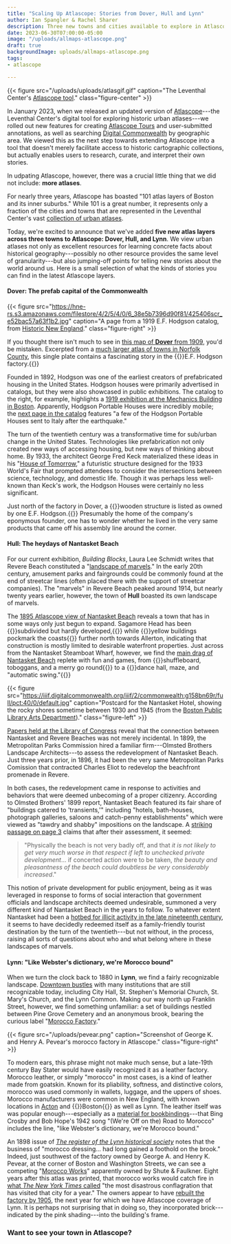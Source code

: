```yaml
---
title: "Scaling Up Atlascope: Stories from Dover, Hull and Lynn"
author: Ian Spangler & Rachel Sharer
description: Three new towns and cities available to explore in Atlascope, with many more to come
date: 2023-06-30T07:00:00-05:00
image: "/uploads/allmaps-atlascope.png"
draft: true
backgroundImage: uploads/allmaps-atlascope.png
tags:
- atlascope

---
```


{{< figure src="/uploads/uploads/atlasgif.gif" caption="The Leventhal Center's [Atlascope tool](https://atlascope.org)." class="figure-center" >}}

In January 2023, when we released an updated version of [Atlascope](https://atlascope.org)---the Leventhal Center's digital tool for exploring historic urban atlases---we rolled out new features for creating [Atlascope Tours](https://www.atlascope.org/#/view:tour$tour:346059865907527756) and user-submitted annotations, as well as searching [Digital Commonwealth](https://digitalcommonwealth.org) by geographic area. We viewed this as the next step towards extending Atlascope into a tool that doesn't merely facilitate access to historic cartographic collections, but actually enables users to research, curate, and interpret their own stories.

In udpating Atlascope, however, there was a crucial little thing that we did not include: **more atlases**.

For nearly three years, Atlascope has boasted "101 atlas layers of Boston and its inner suburbs." While 101 is a great number, it represents only a fraction of the cities and towns that are represented in the Leventhal Center's vast [collection of urban atlases](https://collections.leventhalmap.org/search?per_page=100&q=urban+atlas).

Today, we're excited to announce that we've added **five new atlas layers across three towns to Atlascope: Dover, Hull, and Lynn**. We view urban atlases not only as excellent resources for learning concrete facts about historical geography---possibly no other resource provides the same level of granularity---but also jumping-off points for telling new stories about the world around us. Here is a small selection of what the kinds of stories you can find in the latest Atlascope layers.

#### Dover: The prefab capital of the Commonwealth

{{< figure src="https://hne-rs.s3.amazonaws.com/filestore/4/2/5/4/0/6_38e5b7396d90f81/425406scr_e52bac57a63f1b2.jpg" caption="A page from a 1919 E.F. Hodgson catalog, from [Historic New England](https://www.historicnewengland.org/explore/collections-access/gusn/283772/)." class="figure-right" >}}

If you thought there isn't much to see in [this map of **Dover** from 1909](https://atlascope.org/#/view:share$mode:glass$center:-71.28028,42.24533$zoom:17.37$base:maptiler-streets$overlay:ark:/76611/alj7lxnzb), you'd be mistaken. Excerpted from a [much larger atlas of towns in Norfolk County](https://collections.leventhalmap.org/search/commonwealth:jd475s50k), this single plate contains a fascinating story in the {{<popup img-src="/uploads/hodgson.png" target="blank">}}E.F. Hodgson factory.{{</popup>}}

Founded in 1892, Hodgson was one of the earliest creators of prefabricated housing in the United States. Hodgson houses were primarily advertised in catalogs, but they were also showcased in public exhibitions. The catalog to the right, for example, highlights a [1919 exhibition at the Mechanics Building in Boston](https://www.historicnewengland.org/explore/collections-access/gusn/283772/). Apparently, Hodgson Portable Houses were incredibly mobile; the [next page in the catalog](https://www.historicnewengland.org/explore/collections-access/gusn/283772/) features "a few of the Hodgson Portable Houses sent to Italy after the earthquake."

The turn of the twentieth century was a transformative time for sub/urban change in the United States. Technologies like prefabrication not only created new ways of accessing housing, but new ways of thinking about home. By 1933, the architect George Fred Keck materialized these ideas in his "[House of Tomorrow](https://www.indianalandmarks.org/about/house-of-tomorrow/)," a futuristic structure designed for the 1933 World's Fair that prompted attendees to consider the intersections between science, technology, and domestic life. Though it was perhaps less well-known than Keck's work, the Hodgson Houses were certainly no less significant.

Just north of the factory in Dover, a {{<popup img-src="/uploads/hodgson-home.png" target="blank">}}wooden structure is listed as owned by one E.F. Hodgson.{{</popup>}} Presumably the home of the company's eponymous founder, one has to wonder whether he lived in the very same products that came off his assembly line around the corner.

#### Hull: The heydays of Nantasket Beach

For our current exhibition, *Building Blocks*, Laura Lee Schmidt writes that Revere Beach constituted a "[landscape of marvels](https://www.leventhalmap.org/digital-exhibitions/building-blocks/topics/having-fun/)." In the early 20th century, amusement parks and fairgrounds could be commonly found at the end of streetcar lines (often placed there with the support of streetcar companies). The "marvels" in Revere Beach peaked around 1914, but nearly twenty years earlier, however, the town of **Hull** boasted its own landscape of marvels.

The [1895 Atlascope view of Nantasket Beach](https://atlascope.org/#/view:share$mode:glass$center:-70.85802,42.27136$zoom:16.87$base:maptiler-streets$overlay:ark:/76611/algwfrn83) reveals a town that has in some ways only just begun to expand. Sagamore Head has been {{<popup img-src="/uploads/sagamore.png" target="blank">}}subdivided but hardly developed,{{</popup>}} while {{<popup img-src="/uploads/allerton.png" target="blank">}}yellow buildings pockmark the coasts{{</popup>}} further north towards Allerton, indicating that construction is mostly limited to desirable waterfront properties. Just across from the Nantasket Steamboat Wharf, however, we find the [main drag of Nantasket Beach](https://atlascope.org/#/view:share$mode:glass$center:-70.85602,42.27099$zoom:17.64$base:massgis-2021-orthos$overlay:ark:/76611/algwfrn83) replete with fun and games, from {{<popup img-src="/uploads/merry.png" target="blank">}}shuffleboard, toboggans, and a merry go round{{</popup>}} to a {{<popup img-src="/uploads/hotel.png" target="blank">}}dance hall, maze, and "automatic swing."{{</popup>}}

{{< figure src="https://iiif.digitalcommonwealth.org/iiif/2/commonwealth:g158bn69r/full/pct:40/0/default.jpg" caption="Postcard for the Nantasket Hotel, showing the rocky shores sometime between 1930 and 1945 (from the [Boston Public Library Arts Department](https://www.digitalcommonwealth.org/search/commonwealth:g158bn68g))." class="figure-left" >}}

[Papers held at the Library of Congress](https://www.loc.gov/resource/mss52571.mss52571-02-071_0447_0505/?sp=3&r=0.451,0.038,0.536,0.331,0) reveal that the connection between Nantasket and Revere Beaches was not merely incidental. In 1899, the Metropolitan Parks Commission hired a familiar firm---Olmsted Brothers Landscape Architects---to assess the redevelopment of Nantasket Beach. Just three years prior, in 1896, it had been the very same Metropolitan Parks Comission that contracted Charles Eliot to redevelop the beachfront promenade in Revere.

In both cases, the redevelopment came in response to activities and behaviors that were deemed unbecoming of a proper citizenry. According to Olmsted Brothers' 1899 report, Nantasket Beach featured its fair share of "buildings catered to 'transients,'" including "hotels, bath-houses, photograph galleries, saloons and catch-penny establishments" which were viewed as "tawdry and shabby" impositions on the landscape. A [striking passage on page 3](https://www.loc.gov/resource/mss52571.mss52571-02-071_0447_0505/?sp=4&r=0.017,0.046,0.605,0.374,0) claims that after their assessment, it seemed: 

>"Physically the beach is not very badly off, and that *it is not likely to get very much worse in that respect if left to unchecked private development*... if concerted action were to be taken, *the beauty and pleasantness of the beach could doubtless be very considerably increased*."

This notion of private development for public enjoyment, being as it was leveraged in response to forms of social interaction that government officials and landscape architects deemed undesirable, summoned a very different kind of Nantasket Beach in the years to follow. To whatever extent Nantasket had been a [hotbed for illicit activity in the late nineteenth century](https://www.researchgate.net/profile/Peter-Rosen-5/publication/266617193_QUATERNARY_ENVIRONMENTS_AND_HISTORY_OF_BOSTON_HARBOR_MASSACHUSETTS/links/5435a6130cf2643ab9867d8a/QUATERNARY-ENVIRONMENTS-AND-HISTORY-OF-BOSTON-HARBOR-MASSACHUSETTS.pdf), it seems to have decidedly redeemed itself as a family-friendly tourist destination by the turn of the twentieth---but not without, in the process, raising all sorts of questions about who and what belong where in these landscapes of marvels.

#### Lynn: "Like Webster's dictionary, we're Morocco bound"

When we turn the clock back to 1880 in **Lynn**, we find a fairly recognizable landscape. [Downtown bustles](https://atlascope.org/#/view:share$mode:glass$center:-70.95366,42.46398$zoom:18.02$base:maptiler-streets$overlay:ark:/76611/aliugq9xo) with many institutions that are still recognizable today, including City Hall, St. Stephen's Memorial Church, St. Mary's Church, and the Lynn Common. Making our way north up Franklin Street, however, we find something unfamiliar: a set of buildings nestled between Pine Grove Cemetery and an anonymous brook, bearing the curious label "[Morocco Factory](https://atlascope.org/#/view:share$mode:glass$center:-70.95812,42.47225$zoom:17.95$base:massgis-2021-orthos$overlay:ark:/76611/aliugq9xo)."

{{< figure src="/uploads/pevear.png" caption="Screenshot of George K. and Henry A. Pevear's morocco factory in Atlascope." class="figure-right" >}}

To modern ears, this phrase might not make much sense, but a late-19th century Bay Stater would have easily recognized it as a leather factory. Morocco leather, or simply "morocco" in most cases, is a kind of leather made from goatskin. Known for its pliability, softness, and distinctive colors, morocco was used commonly in wallets, luggage, and the uppers of shoes. Morocco manufacturers were common in New England, with known locations in [Acton](https://www.actonhistoricalsociety.org/blog/morocco-in-south-acton) and {{<popup img-src="/uploads/morocco-leather.jpeg" target="blank">}}Boston{{</popup>}} as well as Lynn. The leather itself was was popular enough---especially as a [material for bookbindings](https://www.baumanrarebooks.com/blog/the-secret-language-of-rare-books-morocco/)---that Bing Crosby and Bob Hope's 1942 song "(We're Off on the) Road to Morocco" includes the line, "like Webster's dictionary, we're Morocco bound."

An 1898 issue of [*The register of the Lynn historical society*](https://archive.org/details/registeroflynnhi08lynn/page/n199/mode/2up) notes that the business of "morocco dressing... had long gained a foothold on the brook." Indeed, just southwest of the factory owned by George A. and Henry K. Pevear, at the corner of Boston and Washington Streets, we can see a competing "[Morocco Works](https://atlascope.org/#/view:share$mode:glass$center:-70.95759,42.47162$zoom:18.87$base:massgis-2021-orthos$overlay:ark:/76611/aliugq9xo)" apparently owned by Shute & Faulkner. Eight years after this atlas was printed, that morocco works would catch fire in [what *The New York Times* called](https://www.nytimes.com/1888/12/23/archives/a-big-fire-in-lynn.html) "the most disastrous conflagration that has visited that city for a year." The owners appear to have [rebuilt the factory by 1905](https://atlascope.org/#/view:share$mode:glass$center:-70.95818,42.47133$zoom:18.87$base:massgis-2021-orthos$overlay:ark:/76611/aliyp2doa), the next year for which we have Atlascope coverage of Lynn. It is perhaps not surprising that in doing so, they incorporated brick---indicated by the pink shading---into the building's frame.

### Want to see your town in Atlascope?

